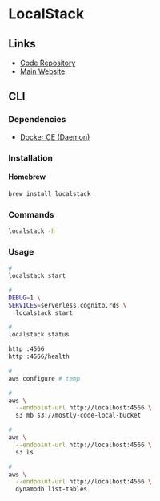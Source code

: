 # LocalStack

<!--
https://app.getcommandeer.com/download

https://www.youtube.com/watch?v=2IUrUkH4mvQ
-->

## Links

- [Code Repository](https://github.com/localstack/localstack)
- [Main Website](https://localstack.cloud/)

## CLI

### Dependencies

- [Docker CE (Daemon)](/docker/docker-ce.md#daemon)

### Installation

#### Homebrew

```sh
brew install localstack
```

### Commands

```sh
localstack -h
```

### Usage

```sh
#
localstack start
```

<!--
serverless
cognito
dynamodb
iam
kinesis
rds
s3
sts
-->

```sh
#
DEBUG=1 \
SERVICES=serverless,cognito,rds \
  localstack start

#
localstack status
```

```sh
http :4566
http :4566/health
```

```sh
#
aws configure # temp

#
aws \
  --endpoint-url http://localhost:4566 \
  s3 mb s3://mostly-code-local-bucket

#
aws \
  --endpoint-url http://localhost:4566 \
  s3 ls

#
aws \
  --endpoint-url http://localhost:4566 \
  dynamodb list-tables
```
